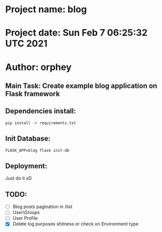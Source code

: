 # Project name: blog
# Project date: Sun Feb  7 06:25:32 UTC 2021
# Author: orphey
## Main Task:  Create example blog application on Flask framework

## Dependencies install:

```pip install -r requirements.txt```

## Init Database:

```FLASK_APP=blog flask init-db```

## Deployment:
Just do it xD

## TODO:
- [ ] Blog posts pagination in /list
- [ ] User\Groups 
- [ ] User Profile
- [x] Delete log purposes shitness or check on Environment type